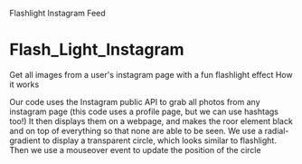 Flashlight Instagram Feed

# Flash_Light_Instagram

Get all images from a user's instagram page with a fun flashlight effect
How it works

Our code uses the Instagram public API to grab all photos from any instagram page (this code uses a profile page, but we can use hashtags too!) It then displays them on a webpage, and makes the roor element black and on top of everything so that none are able to be seen. We use a radial-gradient to display a transparent circle, which looks similar to flashlight. Then we use a mouseover event to update the position of the circle
